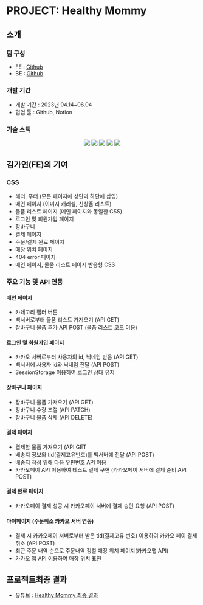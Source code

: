 # PROJECT: Healthy Mommy
## 소개


### 팀 구성
- FE : [Github](https://github.com/maryrichard1022/healthy_mommy)
- BE : [Github](https://github.com/seoyun-dev/capstone1)

### 개발 기간
- 개발 기간 : 2023년 04.14~06.04
- 협업 툴 : Github, Notion

### 기술 스택

<div align=center> 
 <img src="https://img.shields.io/badge/html5-E34F26?style=for-the-badge&logo=html5&logoColor=white"> 
 <img src="https://img.shields.io/badge/css-1572B6?style=for-the-badge&logo=css3&logoColor=white">
 <img src="https://img.shields.io/badge/javascript-F7DF1E?style=for-the-badge&logo=javascript&logoColor=black">
 <img src="https://img.shields.io/badge/react-61DAFB?style=for-the-badge&logo=react&logoColor=black"> 
 <img src="https://img.shields.io/badge/github-181717?style=for-the-badge&logo=github&logoColor=white">

</div>

## 김가연(FE)의 기여
### CSS
- 헤더, 푸터 (모든 페이지에 상단과 하단에 삽입)
- 메인 페이지 (이미지 캐러셀, 신상품 리스트)
- 물품 리스트 페이지 (메인 페이지와 동일한 CSS)
- 로그인 및 회원가입 페이지
- 장바구니
- 결제 페이지
- 주문/결제 완료 페이지
-  매장 위치 페이지
- 404 error 페이지
- 메인 페이지, 물품 리스트 페이지 반응형 CSS

### 주요 기능 및 API 연동
#### 메인 페이지
- 카테고리 필터 버튼
- 백서버로부터 물품 리스트 가져오기 (API GET)
- 장바구니 물품 추가 API POST (물품 리스트 코드
이용)

 #### 로그인 및 회원가입 페이지
- 카카오 서버로부터 사용자의 id, 닉네임 받음
(API GET)
- 백서버에 사용자 id와 닉네임 전달 (API POST)
- SessionStorage 이용하여 로그인 상태 유지
  
#### 장바구니 페이지
- 장바구니 물품 가져오기 (API GET)
- 장바구니 수량 조절 (API PATCH)
- 장바구니 물품 삭제 (API DELETE)
  
#### 결제 페이지
- 결제할 물품 가져오기 (API GET
- 배송지 정보와 tid(결제고유번호)를 백서버에 전달
(API POST)
- 배송지 작성 위해 다음 우편번호 API 이용
- 카카오페이 API 이용하여 테스트 결제 구현
(카카오페이 서버에 결제 준비 API POST)

#### 결제 완료 페이지
- 카카오페이 결제 성공 시 카카오페이 서버에 결제
승인 요청 (API POST)

#### 마이페이지 (주문취소 카카오 서버 연동)
- 결제 시 카카오페이 서버로부터 받은 tid(결제고유
번호) 이용하여 카카오 페이 결제 취소 (API POST)
- 최근 주문 내역 순으로 주문내역 정렬
매장 위치 페이지(카카오맵 API)
- 카카오 맵 API 이용하여 매장 위치 표현

## 프로젝트최종 결과
- 유튜브 : [Healthy Mommy 최종 결과](https://youtu.be/bcZc6nXbB6Q)
